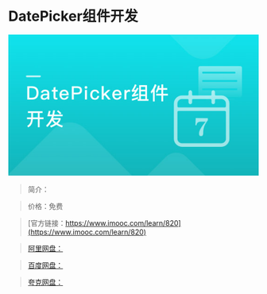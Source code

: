 # DatePicker组件开发

![img](../../assets/5fe442fa0001c49b05400304.jpg)

> 简介：

> 价格：免费

> [官方链接：https://www.imooc.com/learn/820](https://www.imooc.com/learn/820)

> [阿里网盘：]()

> [百度网盘：]()

> [夸克网盘：]()
